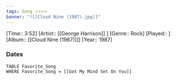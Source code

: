 ```yaml
---
tags: Song ⭐⭐⭐⭐ 
banner: "![[Cloud Nine (1987).jpg]]"
---
```

[Time:: 3:52]
[Artist:: [[George Harrison]] ]
[Genre:: Rock]
[Played:: ]
[Album:: [[Cloud Nine (1987)]]]
[Year:: 1987]
### Dates
````dataview
TABLE Favorite_Song
WHERE Favorite_Song = [[Got My Mind Set On You]]
````